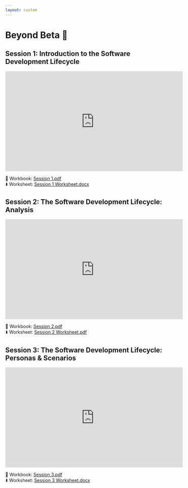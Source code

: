 ```yaml
---
layout: custom
---
```



# Beyond Beta 🧐

## Session 1: Introduction to the Software Development Lifecycle

<iframe width="560" height="315" src="https://www.youtube.com/embed/DRaiQvy-N5g?si=brKtCxd31TY2MprU" title="YouTube video player" frameborder="0" allow="accelerometer; autoplay; clipboard-write; encrypted-media; gyroscope; picture-in-picture; web-share" referrerpolicy="strict-origin-when-cross-origin" allowfullscreen></iframe>

📓 Workbook: [Session 1.pdf](https://wucomputing-tga.github.io/levels/l3/Session_1.pdf)<br>
⬇️ Worksheet: [Session 1 Worksheet.docx](https://wucomputing-tga.github.io/levels/l3/Session_1_Worksheet.docx)

## Session 2: The Software Development Lifecycle: Analysis

<iframe width="560" height="315" src="https://www.youtube.com/embed/A7kWvakZO38?si=z0RhrXhE1ATdX1AM" title="YouTube video player" frameborder="0" allow="accelerometer; autoplay; clipboard-write; encrypted-media; gyroscope; picture-in-picture; web-share" referrerpolicy="strict-origin-when-cross-origin" allowfullscreen></iframe>

📓 Workbook: [Session 2.pdf](https://wucomputing-tga.github.io/levels/l3/Session_2.pdf)<br>
⬇️ Worksheet: [Session 2 Worksheet.pdf](https://wucomputing-tga.github.io/levels/l3/Session_2_Worksheet.pdf)

## Session 3: The Software Development Lifecycle: Personas & Scenarios

<iframe width="560" height="315" src="https://www.youtube.com/embed/f1DYoFBlSRg?si=JjlDQ--p5up5FQEF" title="YouTube video player" frameborder="0" allow="accelerometer; autoplay; clipboard-write; encrypted-media; gyroscope; picture-in-picture; web-share" referrerpolicy="strict-origin-when-cross-origin" allowfullscreen></iframe>

📓 Workbook: [Session 3.pdf](https://wucomputing-tga.github.io/levels/l3/Session_3.pdf)<br>
⬇️ Worksheet: [Session 3 Worksheet.docx](https://wucomputing-tga.github.io/levels/l3/Session_3_Worksheet.docx)
